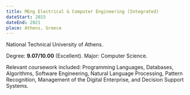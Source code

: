 ```yaml
---
title: MEng Electrical & Computer Engineering (Integrated)
dateStart: 2015
dateEnd: 2021
place: Athens, Greece
---
```


National Technical University of Athens.

Degree: **9.07/10.00** (Excellent). Major: Computer Science.

Relevant coursework included: Programming Languages, Databases, Algorithms,
Software Engineering, Natural Language Processing, Pattern Recognition,
Management of the Digital Enterprise, and Decision Support Systems.
